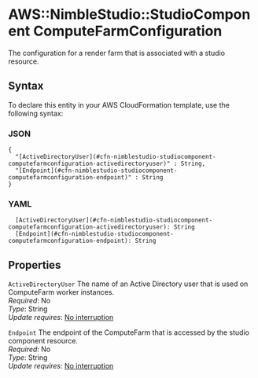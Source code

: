 # AWS::NimbleStudio::StudioComponent ComputeFarmConfiguration<a name="aws-properties-nimblestudio-studiocomponent-computefarmconfiguration"></a>

The configuration for a render farm that is associated with a studio resource\.

## Syntax<a name="aws-properties-nimblestudio-studiocomponent-computefarmconfiguration-syntax"></a>

To declare this entity in your AWS CloudFormation template, use the following syntax:

### JSON<a name="aws-properties-nimblestudio-studiocomponent-computefarmconfiguration-syntax.json"></a>

```
{
  "[ActiveDirectoryUser](#cfn-nimblestudio-studiocomponent-computefarmconfiguration-activedirectoryuser)" : String,
  "[Endpoint](#cfn-nimblestudio-studiocomponent-computefarmconfiguration-endpoint)" : String
}
```

### YAML<a name="aws-properties-nimblestudio-studiocomponent-computefarmconfiguration-syntax.yaml"></a>

```
  [ActiveDirectoryUser](#cfn-nimblestudio-studiocomponent-computefarmconfiguration-activedirectoryuser): String
  [Endpoint](#cfn-nimblestudio-studiocomponent-computefarmconfiguration-endpoint): String
```

## Properties<a name="aws-properties-nimblestudio-studiocomponent-computefarmconfiguration-properties"></a>

`ActiveDirectoryUser` <a name="cfn-nimblestudio-studiocomponent-computefarmconfiguration-activedirectoryuser"></a>
The name of an Active Directory user that is used on ComputeFarm worker instances\.  
_Required_: No  
_Type_: String  
_Update requires_: [No interruption](https://docs.aws.amazon.com/AWSCloudFormation/latest/UserGuide/using-cfn-updating-stacks-update-behaviors.html#update-no-interrupt)

`Endpoint` <a name="cfn-nimblestudio-studiocomponent-computefarmconfiguration-endpoint"></a>
The endpoint of the ComputeFarm that is accessed by the studio component resource\.  
_Required_: No  
_Type_: String  
_Update requires_: [No interruption](https://docs.aws.amazon.com/AWSCloudFormation/latest/UserGuide/using-cfn-updating-stacks-update-behaviors.html#update-no-interrupt)
